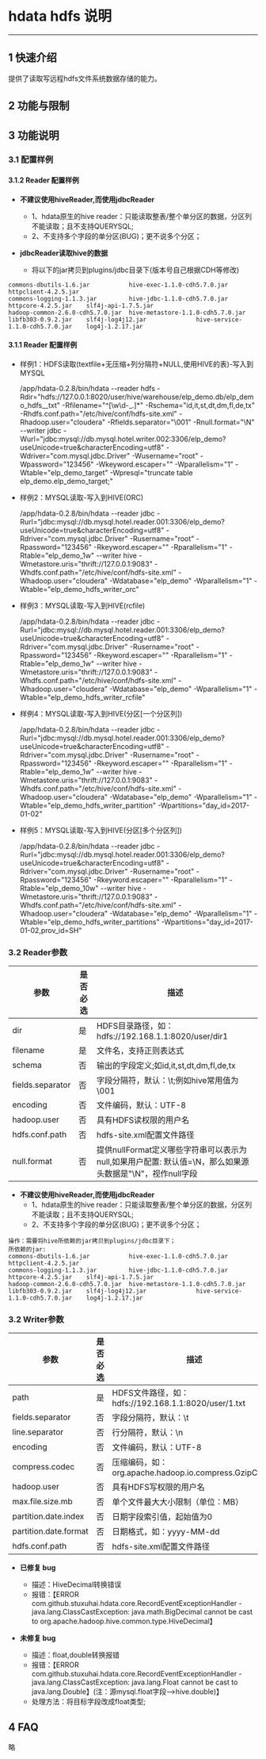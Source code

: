 # hdata  hdfs 说明


------------

## 1 快速介绍

提供了读取写远程hdfs文件系统数据存储的能力。

## 2 功能与限制

## 3 功能说明


### 3.1 配置样例

#### 3.1.2  Reader 配置样例
* **不建议使用hiveReader,而使用jdbcReader**
    * 1、hdata原生的hive reader：只能读取整表/整个单分区的数据，分区列不能读取；且不支持QUERYSQL; 
    * 2、不支持多个字段的单分区(BUG)；更不说多个分区；
    
* **jdbcReader读取hive的数据**
    * 将以下的jar拷贝到plugins/jdbc目录下(版本号自己根据CDH等修改)
```
commons-dbutils-1.6.jar           hive-exec-1.1.0-cdh5.7.0.jar       httpclient-4.2.5.jar  
commons-logging-1.1.3.jar         hive-jdbc-1.1.0-cdh5.7.0.jar       httpcore-4.2.5.jar    slf4j-api-1.7.5.jar
hadoop-common-2.6.0-cdh5.7.0.jar  hive-metastore-1.1.0-cdh5.7.0.jar  libfb303-0.9.2.jar    slf4j-log4j12.jar              hive-service-1.1.0-cdh5.7.0.jar    log4j-1.2.17.jar  
```

#### 3.1.1  Reader 配置样例

- 样例1：HDFS读取(textfile+无压缩+列分隔符+NULL,使用HIVE的表)-写入到MYSQL

    /app/hdata-0.2.8/bin/hdata --reader hdfs -Rdir="hdfs://127.0.0.1:8020/user/hive/warehouse/elp_demo.db/elp_demo_hdfs__txt" -Rfilename="^[\w\d\-_.]*" -Rschema="id,it,st,dt,dm,fl,de,tx" -Rhdfs.conf.path="/etc/hive/conf/hdfs-site.xml" -Rhadoop.user="cloudera" -Rfields.separator="\001" -Rnull.format="\\N" --writer jdbc -Wurl="jdbc:mysql://db.mysql.hotel.writer.002:3306/elp_demo?useUnicode=true&amp;characterEncoding=utf8" -Wdriver="com.mysql.jdbc.Driver" -Wusername="root" -Wpassword="123456" -Wkeyword.escaper="" -Wparallelism="1" -Wtable="elp_demo_target" -Wpresql="truncate table elp_demo.elp_demo_target;"

- 样例2：MYSQL读取-写入到HIVE(ORC)

    /app/hdata-0.2.8/bin/hdata --reader jdbc -Rurl="jdbc:mysql://db.mysql.hotel.reader.001:3306/elp_demo?useUnicode=true&amp;characterEncoding=utf8" -Rdriver="com.mysql.jdbc.Driver" -Rusername="root" -Rpassword="123456" -Rkeyword.escaper="" -Rparallelism="1" -Rtable="elp_demo_1w" --writer hive -Wmetastore.uris="thrift://127.0.0.1:9083" -Whdfs.conf.path="/etc/hive/conf/hdfs-site.xml" -Whadoop.user="cloudera" -Wdatabase="elp_demo" -Wparallelism="1" -Wtable="elp_demo_hdfs_writer_orc"

- 样例3：MYSQL读取-写入到HIVE(rcfile)

    /app/hdata-0.2.8/bin/hdata --reader jdbc -Rurl="jdbc:mysql://db.mysql.hotel.reader.001:3306/elp_demo?useUnicode=true&amp;characterEncoding=utf8" -Rdriver="com.mysql.jdbc.Driver" -Rusername="root" -Rpassword="123456" -Rkeyword.escaper="" -Rparallelism="1" -Rtable="elp_demo_1w" --writer hive -Wmetastore.uris="thrift://127.0.0.1:9083" -Whdfs.conf.path="/etc/hive/conf/hdfs-site.xml" -Whadoop.user="cloudera" -Wdatabase="elp_demo" -Wparallelism="1" -Wtable="elp_demo_hdfs_writer_rcfile" 

- 样例4：MYSQL读取-写入到HIVE(分区[一个分区列])

    /app/hdata-0.2.8/bin/hdata --reader jdbc -Rurl="jdbc:mysql://db.mysql.hotel.reader.001:3306/elp_demo?useUnicode=true&amp;characterEncoding=utf8" -Rdriver="com.mysql.jdbc.Driver" -Rusername="root" -Rpassword="123456" -Rkeyword.escaper="" -Rparallelism="1" -Rtable="elp_demo_1w" --writer hive -Wmetastore.uris="thrift://127.0.0.1:9083" -Whdfs.conf.path="/etc/hive/conf/hdfs-site.xml" -Whadoop.user="cloudera" -Wdatabase="elp_demo" -Wparallelism="1" -Wtable="elp_demo_hdfs_writer_partition" -Wpartitions="day_id=2017-01-02"

- 样例5：MYSQL读取-写入到HIVE(分区[多个分区列])

    /app/hdata-0.2.8/bin/hdata --reader jdbc -Rurl="jdbc:mysql://db.mysql.hotel.reader.001:3306/elp_demo?useUnicode=true&amp;characterEncoding=utf8" -Rdriver="com.mysql.jdbc.Driver" -Rusername="root" -Rpassword="123456" -Rkeyword.escaper="" -Rparallelism="1" -Rtable="elp_demo_10w" --writer hive -Wmetastore.uris="thrift://127.0.0.1:9083" -Whdfs.conf.path="/etc/hive/conf/hdfs-site.xml" -Whadoop.user="cloudera" -Wdatabase="elp_demo" -Wparallelism="1" -Wtable="elp_demo_hdfs_writer_partitions" -Wpartitions="day_id=2017-01-02,prov_id=SH"

### 3.2 Reader参数

参数        | 是否必选   | 描述                    |
-----------| ----- | ---------------------------------------- |
dir|是|HDFS目录路径，如：hdfs://192.168.1.1:8020/user/dir1|
filename|是|文件名，支持正则表达式|
schema|否|输出的字段定义;如id,it,st,dt,dm,fl,de,tx|
fields.separator|否|字段分隔符，默认：\t;例如hive常用值为\001|
encoding|否|文件编码，默认：UTF-8|
hadoop.user|否|具有HDFS读权限的用户名|
hdfs.conf.path|否|hdfs-site.xml配置文件路径|
null.format|否|提供nullFormat定义哪些字符串可以表示为null,如果用户配置: 默认值=\\N，那么如果源头数据是"\N"，视作null字段|


* **不建议使用hiveReader,而使用jdbcReader**
    * 1、hdata原生的hive reader：只能读取整表/整个单分区的数据，分区列不能读取；且不支持QUERYSQL; 
    * 2、不支持多个字段的单分区(BUG)；更不说多个分区；
 
```
操作：需要将hive所依赖的jar拷贝到plugins/jdbc目录下； 
所依赖的jar:
commons-dbutils-1.6.jar           hive-exec-1.1.0-cdh5.7.0.jar       httpclient-4.2.5.jar  
commons-logging-1.1.3.jar         hive-jdbc-1.1.0-cdh5.7.0.jar       httpcore-4.2.5.jar    slf4j-api-1.7.5.jar
hadoop-common-2.6.0-cdh5.7.0.jar  hive-metastore-1.1.0-cdh5.7.0.jar  libfb303-0.9.2.jar    slf4j-log4j12.jar              hive-service-1.1.0-cdh5.7.0.jar    log4j-1.2.17.jar      
```    
    

### 3.2 Writer参数


参数        | 是否必选   | 描述                    |
-----------| ----- | ---------------------------------------- |
path|是|HDFS文件路径，如：hdfs://192.168.1.1:8020/user/1.txt|
fields.separator|否|字段分隔符，默认：\t|
line.separator|否|行分隔符，默认：\n|
encoding|否|文件编码，默认：UTF-8|
compress.codec|否|压缩编码，如：org.apache.hadoop.io.compress.GzipCodec|
hadoop.user|否|具有HDFS写权限的用户名|
max.file.size.mb|否|单个文件最大大小限制（单位：MB）|
partition.date.index|否|日期字段索引值，起始值为0|
partition.date.format|否|日期格式，如：yyyy-MM-dd|
hdfs.conf.path|否|hdfs-site.xml配置文件路径|

* **已修复 bug**

    * 描述：HiveDecimal转换错误
    * 报错：【ERROR com.github.stuxuhai.hdata.core.RecordEventExceptionHandler - java.lang.ClassCastException: java.math.BigDecimal cannot be cast to org.apache.hadoop.hive.common.type.HiveDecimal】

* **未修复 bug**

    * 描述：float,double转换报错
    * 报错：【ERROR com.github.stuxuhai.hdata.core.RecordEventExceptionHandler - java.lang.ClassCastException: java.lang.Float cannot be cast to java.lang.Double】(注：源mysql.float字段-->hive.double)】
    * 处理方法：将目标字段改成float类型; 
 


## 4 FAQ

略

